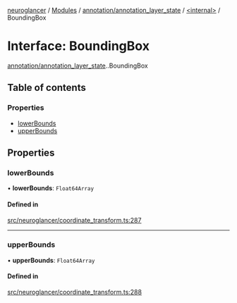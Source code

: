 [neuroglancer](../README.md) / [Modules](../modules.md) / [annotation/annotation\_layer\_state](../modules/annotation_annotation_layer_state.md) / [<internal\>](../modules/annotation_annotation_layer_state._internal_.md) / BoundingBox

# Interface: BoundingBox

[annotation/annotation_layer_state](../modules/annotation_annotation_layer_state.md).[<internal>](../modules/annotation_annotation_layer_state._internal_.md).BoundingBox

## Table of contents

### Properties

- [lowerBounds](annotation_annotation_layer_state._internal_.BoundingBox.md#lowerbounds)
- [upperBounds](annotation_annotation_layer_state._internal_.BoundingBox.md#upperbounds)

## Properties

### lowerBounds

• **lowerBounds**: `Float64Array`

#### Defined in

[src/neuroglancer/coordinate_transform.ts:287](https://github.com/ActiveBrainAtlas2/neuroglancer/blob/1beb5d34/src/neuroglancer/coordinate_transform.ts#L287)

___

### upperBounds

• **upperBounds**: `Float64Array`

#### Defined in

[src/neuroglancer/coordinate_transform.ts:288](https://github.com/ActiveBrainAtlas2/neuroglancer/blob/1beb5d34/src/neuroglancer/coordinate_transform.ts#L288)

